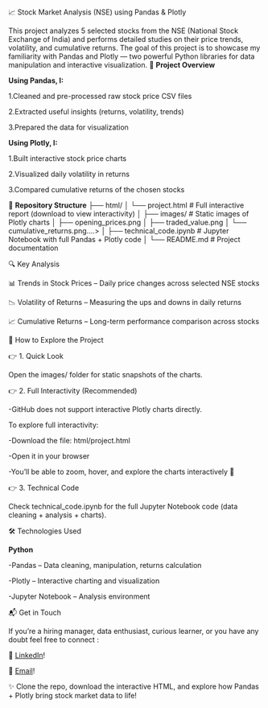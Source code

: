 📈 Stock Market Analysis (NSE) using Pandas & Plotly

This project analyzes 5 selected stocks from the NSE (National Stock Exchange of India) and performs detailed studies on their price trends, volatility, and cumulative returns.
The goal of this project is to showcase my familiarity with Pandas and Plotly — two powerful Python libraries for data manipulation and interactive visualization.
🚀 **Project Overview**

**Using Pandas, I:**

1.Cleaned and pre-processed raw stock price CSV files

2.Extracted useful insights (returns, volatility, trends)

3.Prepared the data for visualization

**Using Plotly, I:**

1.Built interactive stock price charts

2.Visualized daily volatility in returns

3.Compared cumulative returns of the chosen stocks

📂 **Repository Structure**
├── html/
│   └── project.html     # Full interactive report (download to view interactivity)
│
├── images/              # Static images of Plotly charts
│   ├── opening_prices.png
│   ├── traded_value.png
│   └── cumulative_returns.png....>
│
├── technical_code.ipynb # Jupyter Notebook with full Pandas + Plotly code
│
└── README.md            # Project documentation

🔍 Key Analysis

📊 Trends in Stock Prices – Daily price changes across selected NSE stocks

📉 Volatility of Returns – Measuring the ups and downs in daily returns

📈 Cumulative Returns – Long-term performance comparison across stocks

📌 How to Explore the Project

👉 1. Quick Look

Open the images/ folder for static snapshots of the charts.

👉 2. Full Interactivity (Recommended)

-GitHub does not support interactive Plotly charts directly.

To explore full interactivity:

-Download the file: html/project.html

-Open it in your browser

-You’ll be able to zoom, hover, and explore the charts interactively 🎉

👉 3. Technical Code

Check technical_code.ipynb for the full Jupyter Notebook code (data cleaning + analysis + charts).

🛠️ Technologies Used

**Python**

-Pandas – Data cleaning, manipulation, returns calculation

-Plotly – Interactive charting and visualization

-Jupyter Notebook – Analysis environment


📬 Get in Touch

If you’re a hiring manager, data enthusiast, curious learner, or you have any doubt feel free to connect :

💼 [LinkedIn](https://www.linkedin.com/in/pradumnchauhan)!

📧 [Email](pradumnchauhan2812@gmail.com)!

✨ Clone the repo, download the interactive HTML, and explore how Pandas + Plotly bring stock market data to life!
